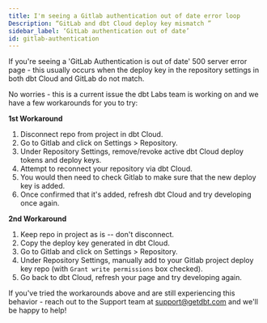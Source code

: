 ```yaml
---
title: I'm seeing a Gitlab authentication out of date error loop
Description: “GitLab and dbt Cloud deploy key mismatch ”
sidebar_label: ‘GitLab authentication out of date’
id: gitlab-authentication
---
```


If you're seeing a 'GitLab Authentication is out of date' 500 server error page - this usually occurs when the deploy key in the repository settings in both dbt Cloud and GitLab do not match. 

No worries - this is a current issue the dbt Labs team is working on and we have a few workarounds for you to try:

**1st Workaround**

1. Disconnect repo from project in dbt Cloud.
2. Go to Gitlab and click on Settings > Repository.
3. Under Repository Settings, remove/revoke active dbt Cloud deploy tokens and deploy keys.
4. Attempt to reconnect your repository via dbt Cloud.
5. You would then need to check Gitlab to make sure that the new deploy key is added.
6. Once confirmed that it's added, refresh dbt Cloud and try developing once again.

**2nd Workaround**

1. Keep repo in project as is -- don't disconnect.
2. Copy the deploy key generated in dbt Cloud.
3. Go to Gitlab and click on Settings > Repository.
4. Under Repository Settings, manually add to your Gitlab project deploy key repo (with `Grant write permissions` box checked).
5. Go back to dbt Cloud, refresh your page and try developing again.

If you've tried the workarounds above and are still experiencing this behavior - reach out to the Support team at support@getdbt.com and we'll be happy to help!


